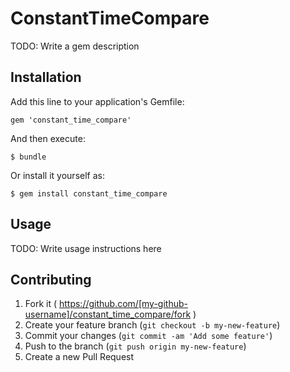 # ConstantTimeCompare

TODO: Write a gem description

## Installation

Add this line to your application's Gemfile:

    gem 'constant_time_compare'

And then execute:

    $ bundle

Or install it yourself as:

    $ gem install constant_time_compare

## Usage

TODO: Write usage instructions here

## Contributing

1. Fork it ( https://github.com/[my-github-username]/constant_time_compare/fork )
2. Create your feature branch (`git checkout -b my-new-feature`)
3. Commit your changes (`git commit -am 'Add some feature'`)
4. Push to the branch (`git push origin my-new-feature`)
5. Create a new Pull Request
